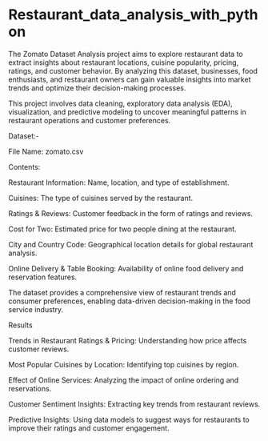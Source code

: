# Restaurant_data_analysis_with_python

The Zomato Dataset Analysis project aims to explore restaurant data to extract insights about restaurant locations, cuisine popularity, pricing, ratings, and customer behavior. By analyzing this dataset, businesses, food enthusiasts, and restaurant owners can gain valuable insights into market trends and optimize their decision-making processes.

This project involves data cleaning, exploratory data analysis (EDA), visualization, and predictive modeling to uncover meaningful patterns in restaurant operations and customer preferences.

Dataset:-

File Name: zomato.csv

Contents:

Restaurant Information: Name, location, and type of establishment.

Cuisines: The type of cuisines served by the restaurant.

Ratings & Reviews: Customer feedback in the form of ratings and reviews.

Cost for Two: Estimated price for two people dining at the restaurant.

City and Country Code: Geographical location details for global restaurant analysis.

Online Delivery & Table Booking: Availability of online food delivery and reservation features.

The dataset provides a comprehensive view of restaurant trends and consumer preferences, enabling data-driven decision-making in the food service industry.

Results

Trends in Restaurant Ratings & Pricing: Understanding how price affects customer reviews.

Most Popular Cuisines by Location: Identifying top cuisines by region.

Effect of Online Services: Analyzing the impact of online ordering and reservations.

Customer Sentiment Insights: Extracting key trends from restaurant reviews.

Predictive Insights: Using data models to suggest ways for restaurants to improve their ratings and customer engagement.

